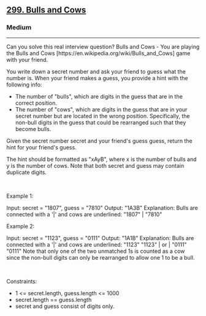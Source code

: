 <h2><a href="https://leetcode.com/problems/bulls-and-cows/">299. Bulls and Cows</a></h2><h3>Medium</h3><hr>Can you solve this real interview question? Bulls and Cows - You are playing the Bulls and Cows [https://en.wikipedia.org/wiki/Bulls_and_Cows] game with your friend.

You write down a secret number and ask your friend to guess what the number is. When your friend makes a guess, you provide a hint with the following info:

 * The number of "bulls", which are digits in the guess that are in the correct position.
 * The number of "cows", which are digits in the guess that are in your secret number but are located in the wrong position. Specifically, the non-bull digits in the guess that could be rearranged such that they become bulls.

Given the secret number secret and your friend's guess guess, return the hint for your friend's guess.

The hint should be formatted as "xAyB", where x is the number of bulls and y is the number of cows. Note that both secret and guess may contain duplicate digits.

 

Example 1:


Input: secret = "1807", guess = "7810"
Output: "1A3B"
Explanation: Bulls are connected with a '|' and cows are underlined:
"1807"
  |
"7810"

Example 2:


Input: secret = "1123", guess = "0111"
Output: "1A1B"
Explanation: Bulls are connected with a '|' and cows are underlined:
"1123"        "1123"
  |      or     |
"0111"        "0111"
Note that only one of the two unmatched 1s is counted as a cow since the non-bull digits can only be rearranged to allow one 1 to be a bull.


 

Constraints:

 * 1 <= secret.length, guess.length <= 1000
 * secret.length == guess.length
 * secret and guess consist of digits only.
